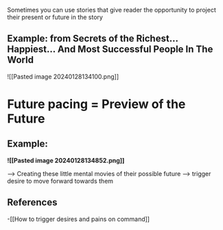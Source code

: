 Sometimes you can use stories that give reader the opportunity to project their present or future in the story

## Example: from Secrets of the Richest... Happiest... And Most Successful People In The World

![[Pasted image 20240128134100.png]]

# Future pacing = Preview of the Future 

## Example:

**![[Pasted image 20240128134852.png]]**

--> Creating these little mental movies of their possible future --> trigger desire to move forward towards them
## References
<!-- Links to pages not referenced in the content -->
-[[How to trigger desires and pains on command]]
